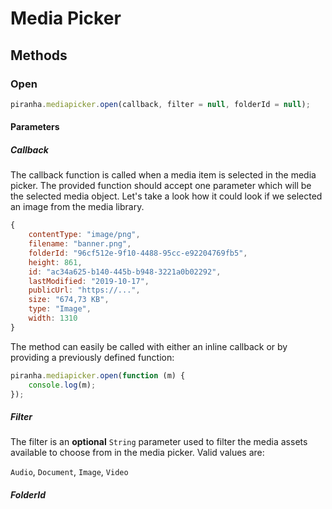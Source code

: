 # Media Picker

## Methods

### Open

~~~ js
piranha.mediapicker.open(callback, filter = null, folderId = null);
~~~

#### Parameters

##### Callback

The callback function is called when a media item is selected in the media picker. The provided function should accept one parameter which will be the selected media object. Let's take a look how it could look if we selected an image from the media library.

~~~ js
{
    contentType: "image/png",
    filename: "banner.png",
    folderId: "96cf512e-9f10-4488-95cc-e92204769fb5",    ​
    height: 861,
    id: "ac34a625-b140-445b-b948-3221a0b02292",
    lastModified: "2019-10-17",
    publicUrl: "https://...",
    size: "674,73 KB",
    type: "Image",
    width: 1310
}
~~~

The method can easily be called with either an inline callback or by providing a previously defined function:

~~~ js
piranha.mediapicker.open(function (m) {
    console.log(m);
});
~~~

##### Filter

The filter is an **optional** `String` parameter used to filter the media assets available to choose from in the media picker. Valid values are:

`Audio`, `Document`, `Image`, `Video`

##### FolderId